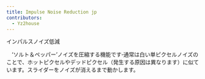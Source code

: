 ```yaml
---
title: Impulse Noise Reduction jp
contributors:
  - Yz2house
---
```


<div class="pagetitle">

インパルスノイズ低減

</div>
　‘ソルト＆ペッパー’ノイズを圧縮する機能です‐通常は白い単ピクセルノイズのことで、ホットピクセルやデッドピクセル（発生する原因は異なります）に似ています。スライダーをノイズが消えるまで動かします。
